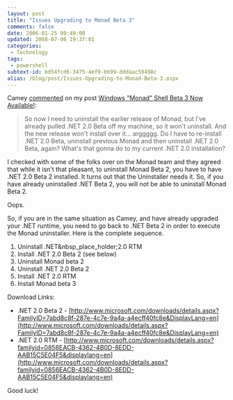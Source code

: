 ```yaml
---
layout: post
title: "Issues Upgrading to Monad Beta 3"
comments: false
date: 2006-01-25 09:49:00
updated: 2008-07-06 19:37:01
categories:
 - Technology
tags:
 - powershell
subtext-id: bd54fcd6-3475-4ef9-b699-dddaac59498c
alias: /blog/post/Issues-Upgrading-to-Monad-Beta-3.aspx
---
```



Camey [commented](/archive/2006/01/11/10763.aspx#11053) on my post [Windows "Monad" Shell Beta 3 Now Available!](/archive/2006/01/11/10763.aspx): 

> So now I need to uninstall the earlier release of Monad, but I've already pulled .NET 2.0 Beta off my machine, so it won't uninstall. And the new release won't install over it... arggggg. Do I have to re-install .NET 2.0 Beta, uninstall previous Monad and then uninstall .NET 2.0 Beta, again? What's that gonna do to my current .NET 2.0 installation? 

I checked with some of the folks over on the Monad team and they agreed that while it isn't that pleasant, to uninstall Monad Beta 2, you have to have .NET 2.0 Beta 2 installed. It turns out that the Uninstaller needs it. So, if you have already uninstalled .NET Beta 2, you will not be able to uninstall Monad Beta 2. 

Oops. 

So, if you are in the same situation as Camey, and have already upgraded your .NET runtime, you need to go back to .NET Beta 2 in order to execute the Monad uninstaller. Here is the complete sequence. 

  1. Uninstall .NET&nbsp_place_holder;2.0 RTM
  2. Install .NET 2.0 Beta 2 (see below)
  3. Uninstall Monad beta 2
  4. Uninstall .NET 2.0 Beta 2
  5. Install .NET 2.0 RTM
  6. Install Monad beta 3 

Download Links: 

  * .NET 2.0 Beta 2 - [http://www.microsoft.com/downloads/details.aspx?FamilyID=7abd8c8f-287e-4c7e-9a4a-a4ecff40fc8e&DisplayLang=en](http://www.microsoft.com/downloads/details.aspx?FamilyID=7abd8c8f-287e-4c7e-9a4a-a4ecff40fc8e&DisplayLang=en)
  * .NET 2.0 RTM - [http://www.microsoft.com/downloads/details.aspx?familyid=0856EACB-4362-4B0D-8EDD-AAB15C5E04F5&displaylang=en](http://www.microsoft.com/downloads/details.aspx?familyid=0856EACB-4362-4B0D-8EDD-AAB15C5E04F5&displaylang=en)

Good luck! 
